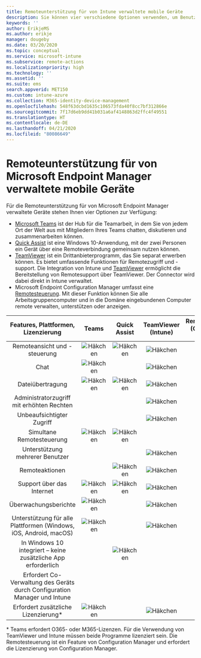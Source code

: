 ```yaml
---
title: Remoteunterstützung für von Intune verwaltete mobile Geräte
description: Sie können vier verschiedene Optionen verwenden, um Benutzer remote bei ihren mobilen Geräten zu unterstützen.
keywords: ''
author: ErikjeMS
ms.author: erikje
manager: dougeby
ms.date: 03/20/2020
ms.topic: conceptual
ms.service: microsoft-intune
ms.subservice: remote-actions
ms.localizationpriority: high
ms.technology: ''
ms.assetid: ''
ms.suite: ems
search.appverid: MET150
ms.custom: intune-azure
ms.collection: M365-identity-device-management
ms.openlocfilehash: 548f63dcbd1635c106573fda40f8cc7bf312866e
ms.sourcegitcommit: 7f17d6eb9dd41b031a6af4148863d2ffc4f49551
ms.translationtype: HT
ms.contentlocale: de-DE
ms.lasthandoff: 04/21/2020
ms.locfileid: "80086649"
---
```

# <a name="remotely-assist-mobile-devices-managed-by-microsoft-endpoint-manager"></a>Remoteunterstützung für von Microsoft Endpoint Manager verwaltete mobile Geräte

Für die Remoteunterstützung für von Microsoft Endpoint Manager verwaltete Geräte stehen Ihnen vier Optionen zur Verfügung:

- [Microsoft Teams](https://products.office.com/microsoft-teams/) ist der Hub für die Teamarbeit, in dem Sie von jedem Ort der Welt aus mit Mitgliedern Ihres Teams chatten, diskutieren und zusammenarbeiten können.
- [Quick Assist](https://support.microsoft.com/help/4027243/windows-10-solve-pc-problems-with-quick-assist) ist eine Windows 10-Anwendung, mit der zwei Personen ein Gerät über eine Remoteverbindung gemeinsam nutzen können.
- [TeamViewer](https://www.teamviewer.com/) ist ein Drittanbieterprogramm, das Sie separat erwerben können. Es bietet umfassende Funktionen für Remotezugriff und -support. Die Integration von Intune und [TeamViewer](teamviewer-support.md) ermöglicht die Bereitstellung von Remotesupport über TeamViewer. Der Connector wird dabei direkt in Intune verwaltet.
- Microsoft Endpoint Configuration Manager umfasst eine [Remotesteuerung](https://docs.microsoft.com/configmgr/core/clients/manage/remote-control/introduction-to-remote-control). Mit dieser Funktion können Sie alle Arbeitsgruppencomputer und in die Domäne eingebundenen Computer remote verwalten, unterstützen oder anzeigen.

| Features, Plattformen, Lizenzierung | **Teams** | Quick Assist | TeamViewer (Intune) | Remotesteuerung (Configuration Manager) |
|:---:|:---:|:---:|:---:|:---:|
| Remoteansicht und -steuerung |![Häkchen](../enrollment/media/enrollment-method-capab/checkmark.png)|![Häkchen](../enrollment/media/enrollment-method-capab/checkmark.png)|![Häkchen](../enrollment/media/enrollment-method-capab/checkmark.png)|![Häkchen](../enrollment/media/enrollment-method-capab/checkmark.png)|
| Chat |![Häkchen](../enrollment/media/enrollment-method-capab/checkmark.png)||![Häkchen](../enrollment/media/enrollment-method-capab/checkmark.png)||
| Dateiübertragung |![Häkchen](../enrollment/media/enrollment-method-capab/checkmark.png)|![Häkchen](../enrollment/media/enrollment-method-capab/checkmark.png)|![Häkchen](../enrollment/media/enrollment-method-capab/checkmark.png)|![Häkchen](../enrollment/media/enrollment-method-capab/checkmark.png)|
| Administratorzugriff mit erhöhten Rechten |||![Häkchen](../enrollment/media/enrollment-method-capab/checkmark.png)|![Häkchen](../enrollment/media/enrollment-method-capab/checkmark.png)|
| Unbeaufsichtigter Zugriff |||![Häkchen](../enrollment/media/enrollment-method-capab/checkmark.png)|![Häkchen](../enrollment/media/enrollment-method-capab/checkmark.png)|
| Simultane Remotesteuerung |![Häkchen](../enrollment/media/enrollment-method-capab/checkmark.png)|![Häkchen](../enrollment/media/enrollment-method-capab/checkmark.png)|||
| Unterstützung mehrerer Benutzer |||![Häkchen](../enrollment/media/enrollment-method-capab/checkmark.png)|![Häkchen](../enrollment/media/enrollment-method-capab/checkmark.png)|
| Remoteaktionen ||![Häkchen](../enrollment/media/enrollment-method-capab/checkmark.png)|![Häkchen](../enrollment/media/enrollment-method-capab/checkmark.png)|![Häkchen](../enrollment/media/enrollment-method-capab/checkmark.png)|
| Support über das Internet |![Häkchen](../enrollment/media/enrollment-method-capab/checkmark.png)|![Häkchen](../enrollment/media/enrollment-method-capab/checkmark.png)|![Häkchen](../enrollment/media/enrollment-method-capab/checkmark.png)||
| Überwachungsberichte |![Häkchen](../enrollment/media/enrollment-method-capab/checkmark.png)||![Häkchen](../enrollment/media/enrollment-method-capab/checkmark.png)|![Häkchen](../enrollment/media/enrollment-method-capab/checkmark.png)|
| Unterstützung für alle Plattformen (Windows, iOS, Android, macOS) |![Häkchen](../enrollment/media/enrollment-method-capab/checkmark.png)||![Häkchen](../enrollment/media/enrollment-method-capab/checkmark.png)||
| In Windows 10 integriert – keine zusätzliche App erforderlich ||![Häkchen](../enrollment/media/enrollment-method-capab/checkmark.png)|||
| Erfordert Co-Verwaltung des Geräts durch Configuration Manager und Intune ||||![Häkchen](../enrollment/media/enrollment-method-capab/checkmark.png)|
| Erfordert zusätzliche Lizenzierung\* |![Häkchen](../enrollment/media/enrollment-method-capab/checkmark.png)||![Häkchen](../enrollment/media/enrollment-method-capab/checkmark.png)|![Häkchen](../enrollment/media/enrollment-method-capab/checkmark.png)|

\* Teams erfordert O365- oder M365-Lizenzen. Für die Verwendung von TeamViewer und Intune müssen beide Programme lizenziert sein. Die Remotesteuerung ist ein Feature von Configuration Manager und erfordert die Lizenzierung von Configuration Manager.
